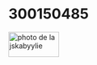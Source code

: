 # 300150485

<img src="images/Wallpaper_JSK.jpg" alt="photo de la jskabyylie" width="100" height="50">

